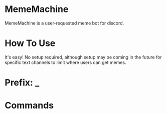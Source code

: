 # MemeMachine

MemeMachine is a user-requested meme bot for discord.

# How To Use

It's easy! No setup required, although setup may be coming in the future for specific text channels to limit where users can get memes.

# Prefix: _

# Commands
